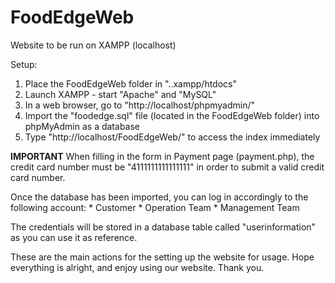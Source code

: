 # FoodEdgeWeb

Website to be run on XAMPP (localhost)

Setup:
1. Place the FoodEdgeWeb folder in "..xampp/htdocs"
2. Launch XAMPP - start "Apache" and "MySQL"
3. In a web browser, go to "http://localhost/phpmyadmin/"
4. Import the "foodedge.sql" file (located in the FoodEdgeWeb folder) into phpMyAdmin as a database
5. Type "http://localhost/FoodEdgeWeb/" to access the index immediately

**IMPORTANT**
When filling in the form in Payment page (payment.php), the credit card number must be "4111111111111111" in order to submit a valid credit card number.

Once the database has been imported, you can log in accordingly to the following account:
	* Customer
	* Operation Team
	* Management Team 

The credentials will be stored in a database table called "userinformation" as you can use it as reference.

These are the main actions for the setting up the website for usage. Hope everything is alright, and enjoy using our website. Thank you.
